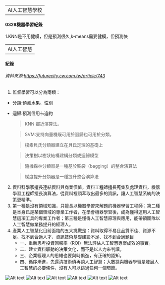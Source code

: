 <table>
    <tr>
        <td>AI人工智慧學校</td>
    </tr>
</table>

#### 0328機器學習紀錄 
1.KNN是不用健模，但是預測很久,k-means需要健模，但預測快


<table>
    <tr>
        <td>AI人工智慧</td>
    </tr>
</table>

#### 紀錄 
###### 資料來源:https://futurecity.cw.com.tw/article/743
1.  監督學習可以分為兩類：
  + 分類:預測水果、性別
  + 迴歸:預測信用卡違約
    > KNN:鄰近演算法。
    
    > SVM:支持向量機既可用於迴歸也可用於分類。
    
    > 樸素貝氏分類器建立在貝氏定理的基礎上
    
    > 決策樹以樹狀結構建構分類或迴歸模型
    
    > 隨機森林分類器是一種基於裝袋（bagging）的整合演算法
    
    > 梯度提升分類器是一種提升整合演算法
    

2.  資料科學家擅長連結資料與商業價值，資料工程師擅長蒐集及處理資料，機器學習工程師擅長演算法，從資料裡頭萃取出最多的資訊，讓人工智慧系統的決策更精準。
3.  第一種是沒有領域知識，只擅長以機器學習來解題的機器學習工程師；第二種是本身已是某個領域的專業工作者，在學會機器學習後，成為懂得運用人工智慧這項工具的專業工作者；第三種是懂得人工智慧原理與應用，能帶領團隊以人工智慧做業務提升的經理人。
4.  產業人工智慧化目前面臨的五大挑戰是：資料取得不易且品質不佳、資源不足、找不到合適人才、資訊技術基礎建設不足、找不到合適題目
    + 一、重新思考投資回報率（ROI）無法評估人工智慧專案成效的事實。
    + 二、建立資料驅動的決策文化，而不是以人力來判讀。
    + 三、企業經理人的思維也要與時俱進，有正確的認知。
    + 四、循序漸進，先還清技術債再談人工智慧；大數據與機器學習是發展人工智慧的必要條件，沒有人可以跳過任何一個環節。

![Alt text](https://imgur.com/f3J3DUs.png)
![Alt text](https://imgur.com/oKuUZMb.png)
![Alt text](https://imgur.com/gfWtNNl.png)
![Alt text](https://imgur.com/wmfpLHU.png)
![Alt text](https://imgur.com/s2hYGQi.png)
![Alt text](https://imgur.com/FeAdVb1.png)
